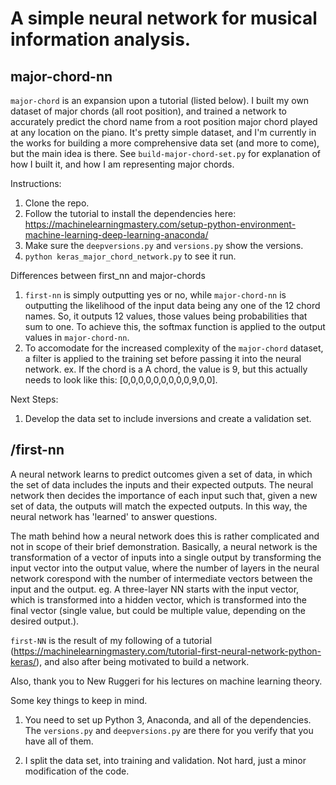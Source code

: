 # A simple neural network for musical information analysis.

## major-chord-nn

`major-chord` is an expansion upon a tutorial (listed below). I built my own dataset of major chords (all root position), and trained a network to accurately predict the chord name from a root position major chord played at any location on the piano. It's pretty simple dataset, and I'm currently in the works for building a more comprehensive data set (and more to come), but the main idea is there. See `build-major-chord-set.py` for explanation of how I built it, and how I am representing major chords.

Instructions:
1. Clone the repo.
2. Follow the tutorial to install the dependencies here: https://machinelearningmastery.com/setup-python-environment-machine-learning-deep-learning-anaconda/  
3. Make sure the `deepversions.py` and `versions.py` show the versions.
4. `python keras_major_chord_network.py` to see it run.

Differences between first_nn and major-chords
1. `first-nn` is simply outputting yes or no, while `major-chord-nn` is outputting the likelihood of the input data being any one of the 12 chord names. So, it outputs 12 values, those values being probabilities that sum to one. To achieve this, the softmax function is applied to the output values in `major-chord-nn`.
2. To accomodate for the increased complexity of the `major-chord` dataset, a filter is applied to the training set before passing it into the neural network.
  ex. If the chord is a A chord, the value is 9, but this actually needs to look like this: [0,0,0,0,0,0,0,0,0,9,0,0].


Next Steps:
1. Develop the data set to include inversions and create a validation set.

## /first-nn

A neural network learns to predict outcomes given a set of data, in which the set of data includes the inputs and their expected outputs. The neural network then decides the importance of each input such that, given a new set of data, the outputs will match the expected outputs. In this way, the neural network has 'learned' to answer questions.

The math behind how a neural network does this is rather complicated and not in scope of their brief demonstration. Basically, a neural network is the  transformation of a vector of inputs into a single output by transforming the input vector into the output value, where the number of layers in the neural network corespond with the number of intermediate vectors between the  input and the output. eg. A three-layer NN starts with the input vector, which is transformed into a hidden vector, which is transformed into the final vector (single value, but could be multiple value, depending on the desired output.).

`first-NN` is the result of my following of a tutorial (https://machinelearningmastery.com/tutorial-first-neural-network-python-keras/), and also after being motivated to build a network.

Also, thank you to New Ruggeri for his lectures on machine learning theory.

Some key things to keep in mind.

1. You need to set up Python 3, Anaconda, and all of the dependencies.  The `versions.py` and `deepversions.py` are there for you verify that you have all of them.

2. I split the data set, into training and validation. Not hard, just a minor modification of the code.
